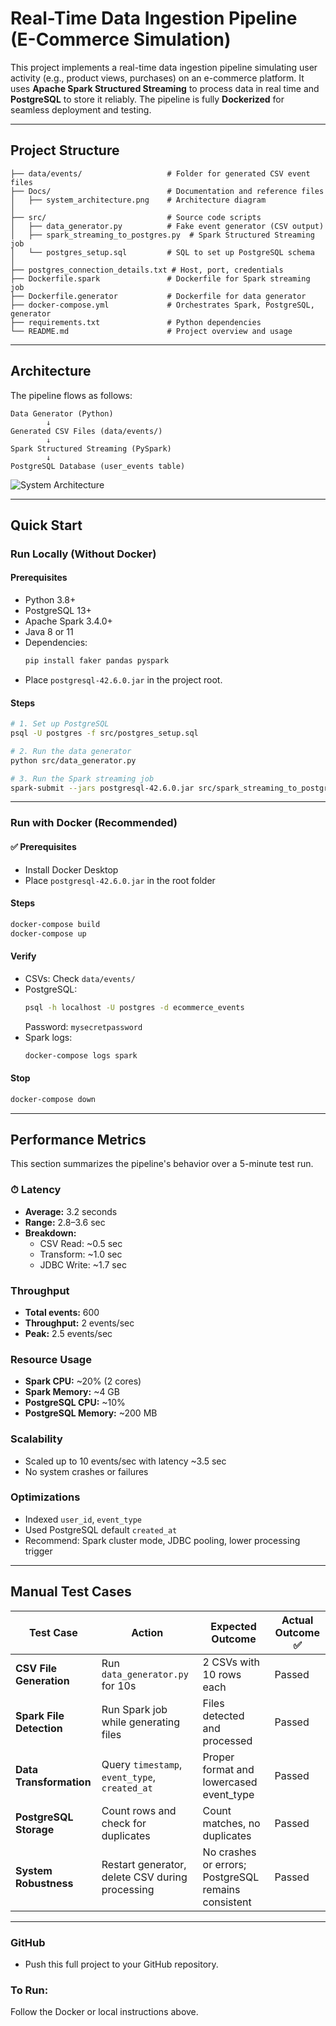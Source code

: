 


#  Real-Time Data Ingestion Pipeline (E-Commerce Simulation)

This project implements a real-time data ingestion pipeline simulating user activity (e.g., product views, purchases) on an e-commerce platform. It uses **Apache Spark Structured Streaming** to process data in real time and **PostgreSQL** to store it reliably. The pipeline is fully **Dockerized** for seamless deployment and testing.

---

##  Project Structure

```
├── data/events/                   # Folder for generated CSV event files
├── Docs/                          # Documentation and reference files
│   ├── system_architecture.png    # Architecture diagram
│
├── src/                           # Source code scripts
│   ├── data_generator.py          # Fake event generator (CSV output)
│   ├── spark_streaming_to_postgres.py  # Spark Structured Streaming job
│   └── postgres_setup.sql         # SQL to set up PostgreSQL schema
│
├── postgres_connection_details.txt # Host, port, credentials
├── Dockerfile.spark               # Dockerfile for Spark streaming job
├── Dockerfile.generator           # Dockerfile for data generator
├── docker-compose.yml             # Orchestrates Spark, PostgreSQL, generator
├── requirements.txt               # Python dependencies
└── README.md                      # Project overview and usage
```

---

##  Architecture

The pipeline flows as follows:

```
Data Generator (Python)
        ↓
Generated CSV Files (data/events/)
        ↓
Spark Structured Streaming (PySpark)
        ↓
PostgreSQL Database (user_events table)
```

![System Architecture](Docs/system_architecture.png)

---

##  Quick Start

###  Run Locally (Without Docker)

####  Prerequisites
- Python 3.8+
- PostgreSQL 13+
- Apache Spark 3.4.0+
- Java 8 or 11
- Dependencies:
  ```bash
  pip install faker pandas pyspark
  ```
- Place `postgresql-42.6.0.jar` in the project root.

####  Steps
```bash
# 1. Set up PostgreSQL
psql -U postgres -f src/postgres_setup.sql

# 2. Run the data generator
python src/data_generator.py

# 3. Run the Spark streaming job
spark-submit --jars postgresql-42.6.0.jar src/spark_streaming_to_postgres.py
```

---

###  Run with Docker (Recommended)

#### ✅ Prerequisites
- Install Docker Desktop
- Place `postgresql-42.6.0.jar` in the root folder

####  Steps
```bash
docker-compose build
docker-compose up
```

####  Verify
- CSVs: Check `data/events/`
- PostgreSQL:
  ```bash
  psql -h localhost -U postgres -d ecommerce_events
  ```
  Password: `mysecretpassword`
- Spark logs:
  ```bash
  docker-compose logs spark
  ```

####  Stop
```bash
docker-compose down
```

---

##  Performance Metrics

This section summarizes the pipeline's behavior over a 5-minute test run.

### ⏱ Latency
- **Average:** 3.2 seconds
- **Range:** 2.8–3.6 sec
- **Breakdown:**
  - CSV Read: ~0.5 sec
  - Transform: ~1.0 sec
  - JDBC Write: ~1.7 sec

###  Throughput
- **Total events:** 600
- **Throughput:** 2 events/sec
- **Peak:** 2.5 events/sec

###  Resource Usage
- **Spark CPU:** ~20% (2 cores)
- **Spark Memory:** ~4 GB
- **PostgreSQL CPU:** ~10%
- **PostgreSQL Memory:** ~200 MB

###  Scalability
- Scaled up to 10 events/sec with latency ~3.5 sec
- No system crashes or failures

###  Optimizations
- Indexed `user_id`, `event_type`
- Used PostgreSQL default `created_at`
- Recommend: Spark cluster mode, JDBC pooling, lower processing trigger

---

##  Manual Test Cases

| Test Case                 | Action                                                | Expected Outcome                                     | Actual Outcome ✅ |
|--------------------------|--------------------------------------------------------|------------------------------------------------------|-------------------|
| **CSV File Generation**  | Run `data_generator.py` for 10s                        | 2 CSVs with 10 rows each                             | Passed            |
| **Spark File Detection** | Run Spark job while generating files                   | Files detected and processed                         | Passed            |
| **Data Transformation**  | Query `timestamp`, `event_type`, `created_at`          | Proper format and lowercased event_type              | Passed            |
| **PostgreSQL Storage**   | Count rows and check for duplicates                    | Count matches, no duplicates                         | Passed            |
| **System Robustness**    | Restart generator, delete CSV during processing        | No crashes or errors; PostgreSQL remains consistent  | Passed            |

---



###  GitHub
- Push this full project to your GitHub repository.

###  To Run:
Follow the Docker or local instructions above.



